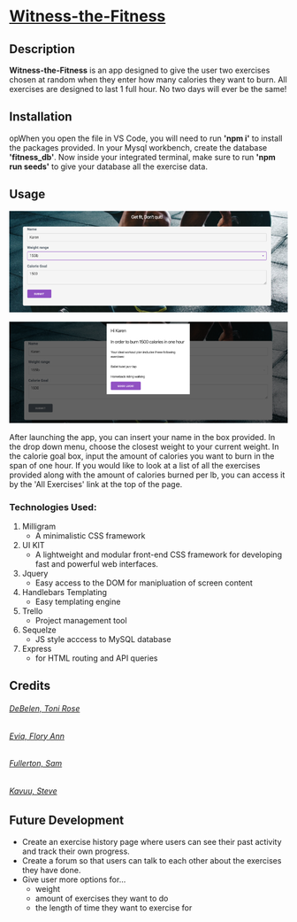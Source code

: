 # [Witness-the-Fitness](https://witness-the-fitness.herokuapp.com/)

## Description 
**Witness-the-Fitness** is an app designed to give the user two exercises chosen at random when they enter how many calories they want to burn. All exercises are designed to last 1 full hour. No two days will ever be the same!


## Installation
opWhen you open the file in VS Code, you will need to run **'npm i'** to install the packages provided.
In your Mysql workbench, create the database **'fitness_db'**. Now inside your integrated terminal, make sure to run **'npm run seeds'** to give your database all the exercise data.


## Usage 
![form](public/assets/images/form.png)

![model](public/assets/images/model.png)

After launching the app, you can insert your name in the box provided. In the drop down menu, choose the closest weight to your current weight. In the calorie goal box, input the amount of calories you want to burn in the span of one hour. If you would like to look at a list of all the exercises provided along with the amount of calories burned per lb, you can access it by the 'All Exercises' link at the top of the page.

### Technologies Used: 
1. Milligram
    - A minimalistic CSS framework
2. UI KIT
   - A lightweight and modular front-end CSS framework
    for developing fast and powerful web interfaces.
3. Jquery
    - Easy access to the DOM for manipluation of screen content
4. Handlebars Templating
    - Easy templating engine
5. Trello
    - Project management tool
6. Sequelze
    - JS style acccess to MySQL database
7. Express
    - for HTML routing and API queries


## Credits
###### [DeBelen, Toni Rose](https://github.com/tonirose311)
###### [Evia, Flory Ann](https://github.com/fevia)
###### [Fullerton, Sam](https://github.com/samdfullerton)
###### [Kavuu, Steve](https://github.com/sck916)


## Future Development
- Create an exercise history page where users can see their past activity and track their own progress.
- Create a forum so that users can talk to each other about the exercises they have done.
- Give user more options for...
    - weight
    - amount of exercises they want to do
    - the length of time they want to exercise for

